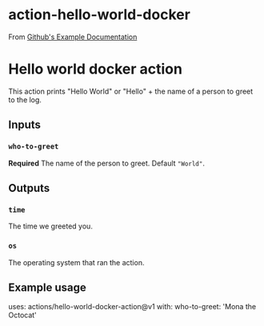 # action-hello-world-docker
From [Github's Example Documentation](https://help.github.com/en/actions/automating-your-workflow-with-github-actions/creating-a-docker-container-action) 

# Hello world docker action

This action prints "Hello World" or "Hello" + the name of a person to greet to the log.

## Inputs

### `who-to-greet`

**Required** The name of the person to greet. Default `"World"`.

## Outputs

### `time`

The time we greeted you.

### `os`

The operating system that ran the action.

## Example usage

uses: actions/hello-world-docker-action@v1
with:
  who-to-greet: 'Mona the Octocat'